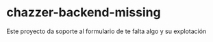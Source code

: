 # chazzer-backend-missing

Este proyecto da soporte al formulario de te falta algo y su explotación
